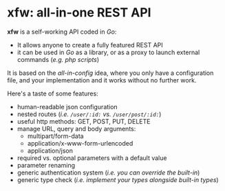 # xfw: all-in-one REST API



**xfw** is a self-working API coded in *Go*:

- It allows anyone to create a fully featured REST API
- it can be used in *Go* as a library, or as a proxy to launch external commands (*e.g. php scripts*)

It is based on the *all-in-config* idea, where you only have a configuration file, and your implementation and it works without no further work.



Here's a taste of some features:

-  human-readable json configuration
- nested routes (*i.e. `/user/:id:` vs. `/user/post/​:id:​`*)
- useful http methods: GET, POST, PUT, DELETE
- manage URL, query and body arguments:
  - multipart/form-data
  - application/x-www-form-urlencoded
  - application/json
- required vs. optional parameters with a default value
- parameter renaming
- generic authentication system (*i.e. you can override the built-in*)
- generic type check (*i.e. implement your types alongside built-in types*)